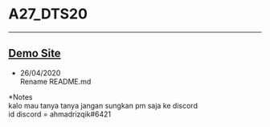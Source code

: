 # A27_DTS20

 ------
 <a href="https://awannawa.github.io/A27_DTS20/" onclick="return ! window.open(this.href);">Demo Site</a>
 ------

 - 26/04/2020 <br>
   Rename README.md


*Notes <br>
kalo mau tanya tanya jangan sungkan pm saja ke discord <br>
id discord = ahmadrizqik#6421
